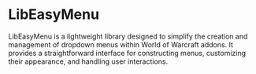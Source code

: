 # LibEasyMenu
LibEasyMenu is a lightweight library designed to simplify the creation and management of dropdown menus within World of Warcraft addons. It provides a straightforward interface for constructing menus, customizing their appearance, and handling user interactions.
